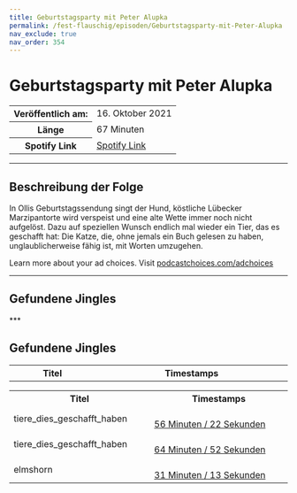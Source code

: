 ```yaml
---
title: Geburtstagsparty mit Peter Alupka
permalink: /fest-flauschig/episoden/Geburtstagsparty-mit-Peter-Alupka
nav_exclude: true
nav_order: 354
---
```


# Geburtstagsparty mit Peter Alupka
<table class="resp-table dcf-table dcf-table-responsive dcf-table-bordered dcf-table-striped dcf-w-100%">
                    <tbody>
                        <tr>
                            <th scope="row">Veröffentlich am:</th>
                            <td data-label="Veröffentlich am:">16. Oktober 2021</td>
                        </tr>
                        <tr>
                            <th scope="row">Länge </th>
                            <td data-label="Länge ">67 Minuten</td>
                        </tr><tr>
                                <th scope="row">Spotify Link</th>
                                <td data-label="Spotify Link"><a href="https://open.spotify.com/episode/0cjy725bndUz0RA9hKev1g">Spotify Link</a></td>
                            </tr></tbody>
                </table>

***

## Beschreibung der Folge

<div>
<p>In Ollis Geburtstagssendung singt der Hund, köstliche Lübecker Marzipantorte wird verspeist und eine alte Wette immer noch nicht aufgelöst. Dazu auf speziellen Wunsch endlich mal wieder ein Tier, das es geschafft hat: Die Katze, die, ohne jemals ein Buch gelesen zu haben, unglaublicherweise fähig ist, mit Worten umzugehen.</p><p> </p><p>Learn more about your ad choices. Visit <a href="https://podcastchoices.com/adchoices">podcastchoices.com/adchoices</a></p>  
</div>

***

## Gefundene Jingles

<table style="display: table;">
                                    <tr>
                                        <th class="tableColumnTitle">Titel</th>
                                        <th class="tableColumnTimestamps">Timestamps</th>
                                    </tr>
                                    ***

## Gefundene Jingles

<table style="display: table;">
                                    <tr>
                                        <th class="tableColumnTitle">Titel</th>
                                        <th class="tableColumnTimestamps">Timestamps</th>
                                    </tr>
                                    <tr>
                                <td markdown="span"  class="tableColumnTitle">tiere_dies_geschafft_haben</td>
                                <td markdown="span" class="tableColumnTimestamps">
                                <br>
                                <a href="https://open.spotify.com/episode/0cjy725bndUz0RA9hKev1g?t=3382">
                                56 Minuten / 22 Sekunden</a>
                                </td></tr><tr>
                                <td markdown="span"  class="tableColumnTitle">tiere_dies_geschafft_haben</td>
                                <td markdown="span" class="tableColumnTimestamps">
                                <br>
                                <a href="https://open.spotify.com/episode/0cjy725bndUz0RA9hKev1g?t=3892">
                                64 Minuten / 52 Sekunden</a>
                                </td></tr><tr>
                                <td markdown="span"  class="tableColumnTitle">elmshorn</td>
                                <td markdown="span" class="tableColumnTimestamps">
                                <br>
                                <a href="https://open.spotify.com/episode/0cjy725bndUz0RA9hKev1g?t=1873">
                                31 Minuten / 13 Sekunden</a>
                                </td></tr></table>